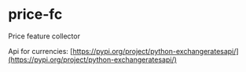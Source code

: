 # price-fc
Price feature collector

Api for currencies: [https://pypi.org/project/python-exchangeratesapi/](https://pypi.org/project/python-exchangeratesapi/)
